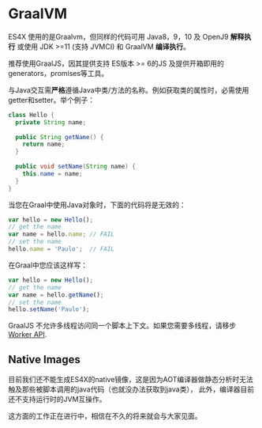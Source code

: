 # GraalVM

ES4X 使用的是Graalvm，但同样的代码可用 Java8，9，10 及 OpenJ9 **解释执行** 或使用 JDK >=11 (支持 JVMCI) 和 GraalVM **编译执行**。

推荐使用GraalJS，因其提供支持 ES版本 >= 6的JS 及提供开箱即用的generators，promises等工具。

与Java交互需**严格**遵循Java中类/方法的名称。例如获取类的属性时，必需使用getter和setter。举个例子：

```java
class Hello {
  private String name;
  
  public String getName() {
    return name;
  }
  
  public void setName(String name) {
    this.name = name;
  }
}
```

当您在Graal中使用Java对象时，下面的代码将是无效的：

```js
var hello = new Hello();
// get the name
var name = hello.name; // FAIL
// set the name
hello.name = 'Paulo';  // FAIL
```

在Graal中您应该这样写：

```js
var hello = new Hello();
// get the name
var name = hello.getName();
// set the name
hello.setName('Paulo');
```
GraalJS 不允许多线程访问同一个脚本上下文。如果您需要多线程，请移步[Worker API](./worker).

## Native Images

目前我们还不能生成ES4X的native镜像，这是因为AOT编译器做静态分析时无法触及那些被脚本调用的java代码（也就没办法获取到java类），
此外，编译器目前还不支持运行时的JVM互操作。

这方面的工作正在进行中，相信在不久的将来就会与大家见面。

